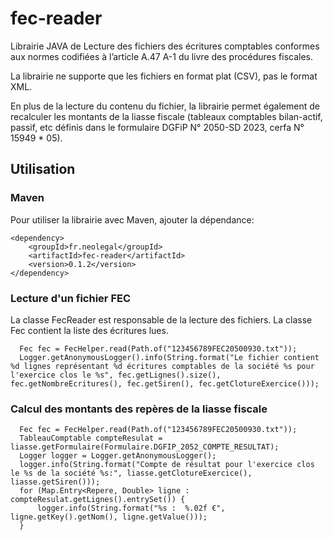 # fec-reader
Librairie JAVA de Lecture des fichiers des écritures comptables conformes aux normes codifiées à l’article A.47 A-1 du livre des procédures fiscales.

La librairie ne supporte que les fichiers en format plat (CSV), pas le format XML.

En plus de la lecture du contenu du fichier, la librairie permet également de recalculer les montants de la liasse fiscale (tableaux comptables bilan-actif, passif, etc définis dans le formulaire DGFiP N° 2050-SD 2023, cerfa N° 15949 * 05).

## Utilisation
### Maven

Pour utiliser la librairie avec Maven, ajouter la dépendance:
```
<dependency>
    <groupId>fr.neolegal</groupId>
    <artifactId>fec-reader</artifactId>
    <version>0.1.2</version>
</dependency>
```

### Lecture d'un fichier FEC

La classe FecReader est responsable de la lecture des fichiers. La classe Fec contient la liste des écritures lues.
```
  Fec fec = FecHelper.read(Path.of("123456789FEC20500930.txt"));
  Logger.getAnonymousLogger().info(String.format("Le fichier contient %d lignes représentant %d écritures comptables de la société %s pour l'exercice clos le %s", fec.getLignes().size(), fec.getNombreEcritures(), fec.getSiren(), fec.getClotureExercice()));
```

### Calcul des montants des repères de la liasse fiscale

```
  Fec fec = FecHelper.read(Path.of("123456789FEC20500930.txt"));
  TableauComptable compteResulat = liasse.getFormulaire(Formulaire.DGFIP_2052_COMPTE_RESULTAT);
  Logger logger = Logger.getAnonymousLogger();
  logger.info(String.format("Compte de résultat pour l'exercice clos le %s de la société %s:", liasse.getClotureExercice(), liasse.getSiren()));
  for (Map.Entry<Repere, Double> ligne : compteResulat.getLignes().entrySet()) {
      logger.info(String.format("%s :  %.02f €", ligne.getKey().getNom(), ligne.getValue()));
  }        
```
